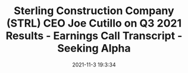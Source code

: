 ---
"title": "Sterling Construction Company (STRL) CEO Joe Cutillo on Q3 2021 Results - Earnings Call Transcript - Seeking Alpha"
"date": "2021-11-3 19:3:34"
"feed_name": "GOOGLENEWSCONSTRUCTION"
"feed_website": "https://news.google.com/search?q=construction%2Bincident&hl=en-US&gl=US&ceid=US:en"
"feed_rss": "https://news.google.com/rss/search?q=construction%2Bincident&hl=en-US&gl=US&ceid=US:en"
"link": "https://seekingalpha.com/article/4465061-sterling-construction-company-strl-ceo-joe-cutillo-on-q3-2021-results-earnings-call"
"source": "{'href': 'https://seekingalpha.com', 'title': 'Seeking Alpha'}"
"file": "_posts/2021-1-1-f4e96c23438fc0f954cd79b2e6cb21576698b024.md"
"accident": "0"
"drilling": "0"
"dead": "0"
"injured": "0"
"arrested": "0"
"place": "unknown place"
"where": "unknown site"
"causes": "unknown"
"place_uri": "unknown place"
---
